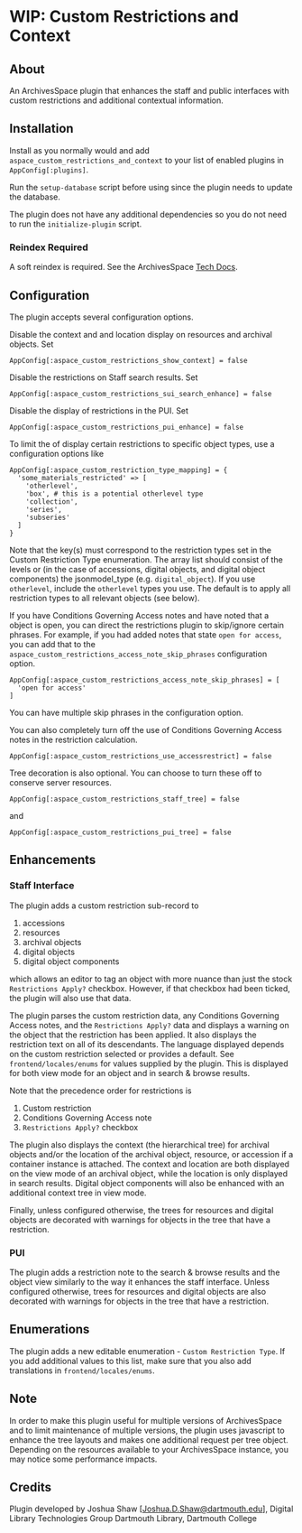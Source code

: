 # WIP: Custom Restrictions and Context

## About

An ArchivesSpace plugin that enhances the staff and public interfaces with
custom restrictions and additional contextual information.

## Installation

Install as you normally would and add `aspace_custom_restrictions_and_context` to
your list of enabled plugins in `AppConfig[:plugins]`.

Run the `setup-database` script before using since the plugin needs to update the
database.

The plugin does not have any additional dependencies so you do not need to run
the `initialize-plugin` script.

### Reindex Required

A soft reindex is required. See the ArchivesSpace 
[Tech Docs](https://archivesspace.github.io/tech-docs/administration/indexes.html).

## Configuration

The plugin accepts several configuration options. 

Disable the context and and location display on resources and archival objects. Set
```
AppConfig[:aspace_custom_restrictions_show_context] = false
```

Disable the restrictions on Staff search results. Set
```
AppConfig[:aspace_custom_restrictions_sui_search_enhance] = false
```

Disable the display of restrictions in the PUI. Set
```
AppConfig[:aspace_custom_restrictions_pui_enhance] = false
```

To limit the  of display certain restrictions to specific object types, use a configuration
options like
```
AppConfig[:aspace_custom_restriction_type_mapping] = {
  'some_materials_restricted' => [
    'otherlevel',
    'box', # this is a potential otherlevel type
    'collection',
    'series',
    'subseries'
  ]
}
```
Note that the key(s) must correspond to the restriction types set in the Custom Restriction Type
enumeration. The array list should consist of the levels or (in the case of accessions, 
digital objects, and digital object components) the jsonmodel_type (e.g. `digital_object`). 
If you use `otherlevel`, include the `otherlevel` types you use. The default is to apply all
restriction types to all relevant objects (see below).

If you have Conditions Governing Access notes and have noted that a object is open, you can
direct the restrictions plugin to skip/ignore certain phrases. For example, if you had added
notes that state `open for access`, you can add that to the 
`aspace_custom_restrictions_access_note_skip_phrases` configuration option.
```
AppConfig[:aspace_custom_restrictions_access_note_skip_phrases] = [
  'open for access'
]
```
You can have multiple skip phrases in the configuration option.

You can also completely turn off the use of Conditions Governing Access notes in the restriction
calculation.
```
AppConfig[:aspace_custom_restrictions_use_accessrestrict] = false
```

Tree decoration is also optional. You can choose to turn these off to conserve server resources.
```
AppConfig[:aspace_custom_restrictions_staff_tree] = false
```
and
```
AppConfig[:aspace_custom_restrictions_pui_tree] = false
```

## Enhancements

### Staff Interface

The plugin adds a custom restriction sub-record to

1. accessions
1. resources
1. archival objects
1. digital objects
1. digital object components

which allows an editor to tag an object with more nuance than just the stock
`Restrictions Apply?` checkbox. However, if that checkbox had been ticked, the plugin
will also use that data.

The plugin parses the custom restriction data, any Conditions Governing Access notes,
and the `Restrictions Apply?` data and displays a warning on the object that the restriction
has been applied. It also displays the restriction text on all of its descendants. The
language displayed depends on the custom restriction selected or 
provides a default. See `frontend/locales/enums` for values supplied by the plugin. This is
displayed for both view mode for an object and in search & browse results.

Note that the precedence order for restrictions is

1. Custom restriction
1. Conditions Governing Access note
1. `Restrictions Apply?` checkbox

The plugin also displays the context (the hierarchical tree) for archival objects and/or the location
of the archival object, resource, or accession if a container instance is attached. The context and location
are both displayed on the view mode of an archival object, while the location is only displayed in search results.
Digital object components will also be enhanced with an additional context tree in view mode.

Finally, unless configured otherwise, the trees for resources and digital objects are decorated with warnings for objects in the tree
that have a restriction.

### PUI

The plugin adds a restriction note to the search & browse results and the object view similarly to the way it
enhances the staff interface. Unless configured otherwise, trees for resources and digital objects are also 
decorated with warnings for objects in the tree that have a restriction.

## Enumerations

The plugin adds a new editable enumeration - `Custom Restriction Type`. If you add additional values to this
list, make sure that you also add translations in `frontend/locales/enums`.

## Note

In order to make this plugin useful for multiple versions of ArchivesSpace and to limit maintenance of
multiple versions, the plugin uses javascript to enhance the tree layouts and makes one additional request 
per tree object. Depending on the resources available to your ArchivesSpace instance, you may notice some
performance impacts.

## Credits

Plugin developed by Joshua Shaw [Joshua.D.Shaw@dartmouth.edu], Digital Library Technologies Group
Dartmouth Library, Dartmouth College
